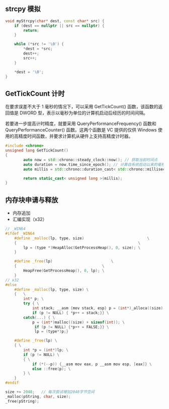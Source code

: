 ## strcpy 模拟

```c++
void myStrcpy(char* dest, const char* src) {
	if (dest == nullptr || src == nullptr) {
		return;
	}

	while (*src != '\0') {
		*dest = *src;
		dest++;
		src++;
	}

	*dest = '\0';
}
```

## GetTickCount 计时

在要求误差不大于 1 毫秒的情况下，可以采用 GetTickCount() 函数，该函数的返回值是 DWORD 型，表示以毫秒为单位的计算机启动后经历的时间间隔。

若要进一步提高计时精度，就要采用 QueryPerformanceFrequency() 函数和 QueryPerformanceCounter() 函数。这两个函数是 VC 提供的仅供 Windows 使用的高精度时间函数，并要求计算机从硬件上支持高精度计时器。

```cpp
#include <chrono>
unsigned long GetTickCount()
{
        auto now = std::chrono::steady_clock::now(); // 获取当前时间点  
        auto duration = now.time_since_epoch(); // 计算自系统启动以来的毫秒数
        auto millis = std::chrono::duration_cast< std::chrono::milliseconds >(duration).count();

        return static_cast< unsigned long >(millis);
}
```

## 内存块申请与释放

- 内存追加
- 汇编实现（x32）

```cpp
// _WIN64
#ifdef _WIN64
	#define _malloc(lp, type, size)                            \
	{                                                      \
		lp = (type *)HeapAlloc(GetProcessHeap(), 0, size); \
	}

	#define _free(lp)                          \
	{                                      \
		HeapFree(GetProcessHeap(), 0, lp); \
	}
// x32
#else
	#define _malloc(lp, type, size) \
	{	\
		int* p; \
		try	{ \
			int stack; __asm {mov stack, esp} p = (int*)_alloca((size) + sizeof(int)); \
			if (p != NULL) { *p++ = stack;}} \
		catch(...) { \
			p = (int*)malloc((size) + sizeof(int)); \
             if (p != NULL) {*p++ = FALSE;}} \
             lp = (type*)p;}

	#define _free(lp) \
	{ \
		int *p = (int*)lp; \
		if (p != NULL) \
		{ \
        	if (*(--p)) {__asm mov eax, p __asm mov esp, [eax]} \
        	else ::free(p); \
		} \
	}
#endif

size += 2048;	// 每次尝试增加2048字节空间
_malloc(pString, char, size);
_free(pString);
```

## 
